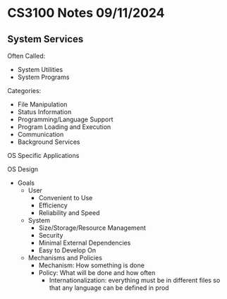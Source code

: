 # CS3100 Notes 09/11/2024

## System Services
Often Called:
- System Utilities
- System Programs

Categories:
- File Manipulation
- Status Information
- Programming/Language Support
- Program Loading and Execution
- Communication
- Background Services

OS Specific Applications

OS Design
- Goals
  - User
    - Convenient to Use
    - Efficiency
    - Reliability and Speed
  - System
    - Size/Storage/Resource Management
    - Security
    - Minimal External Dependencies
    - Easy to Develop On
  - Mechanisms and Policies
    - Mechanism: How something is done
    - Policy: What will be done and how often
      - Internationalization: everything must be in different files so that any language can be defined in prod
